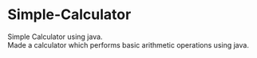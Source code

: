 # Simple-Calculator
Simple Calculator using java.
<br>
Made a calculator which performs basic arithmetic operations using java.
